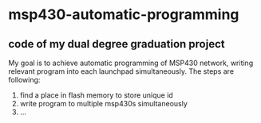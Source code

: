 # msp430-automatic-programming
## code of my dual degree graduation project  
My goal is to achieve automatic programming of MSP430 network, writing relevant program into each launchpad simultaneously. The steps are following:  
1. find a place in flash memory to store unique id
2. write program to multiple msp430s simultaneously
3. ...
